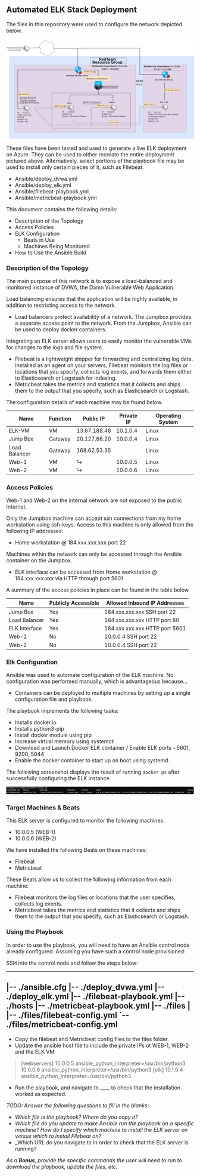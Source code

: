 ## Automated ELK Stack Deployment

The files in this repository were used to configure the network depicted below.


![](Images/Network_Topology.png)

These files have been tested and used to generate a live ELK deployment on Azure. They can be used to either recreate the entire deployment pictured above. Alternatively, select portions of the playbook file may be used to install only certain pieces of it, such as Filebeat.

  - Ansible/deploy_dvwa.yml
  - Ansible/deploy_elk.yml
  - Ansible/filebeat-playbook.yml
  - Ansible/metricbeat-playbook.yml

This document contains the following details:
- Description of the Topology
- Access Policies
- ELK Configuration
  - Beats in Use
  - Machines Being Monitored
- How to Use the Ansible Build


### Description of the Topology

The main purpose of this network is to expose a load-balanced and monitored instance of DVWA, the Damn Vulnerable Web Application.

Load balancing ensures that the application will be highly available, in addition to restricting access to the network.
- Load balancers protect availability of a network. The Jumpbox provides a separate access point to the network. From the Jumpbox, Ansible can be used to deploy docker containers. 

Integrating an ELK server allows users to easily monitor the vulnerable VMs for changes to the logs and file system.
- Filebeat is a lightweight shipper for forwarding and centralizing log data. Installed as an agent on your servers, Filebeat monitors the log files or locations that you specify, collects log events, and forwards them either to Elasticsearch or Logstash for indexing.
- Metricbeat takes the metrics and statistics that it collects and ships them to the output that you specify, such as Elasticsearch or Logstash.

The configuration details of each machine may be found below.

| Name          | Function |Public IP   |Private IP| Operating System |
|---------------|----------|------------|----------|------------------|
| ELK-VM        | VM       |13.67.188.48| 10.1.0.4 |       Linux      |
| Jump Box      | Gateway  |20.127.66.20| 10.0.0.4 |       Linux      |
| Load Balancer | Gateway  |168.62.53.35|          |       Linux      |
| Web-1         | VM       |          ↪ | 10.0.0.5 |       Linux      |
| Web-2         | VM       |          ↪ | 10.0.0.6 |       Linux      |

### Access Policies

Web-1 and Web-2 on the internal network are not exposed to the public Internet. 

Only the Jumpbox machine can accept ssh connections from my home workstation using ssh-keys. Access to this machine is only allowed from the following IP addresses:
- Home workstation @ 184.xxx.xxx.xxx port 22

Machines within the network can only be accessed through the Ansible container on the Jumpbox.
- ELK interface can be accessed from Home workstation @ 184.xxx.xxx.xxx via HTTP through port 5601

A summary of the access policies in place can be found in the table below.

| Name         | Publicly Accessible | Allowed Inbound IP Addresses  |
|--------------|---------------------|-------------------------------|
| Jump Box     |         Yes         | 184.xxx.xxx.xxx SSH  port 22  |
| Load Balancer|         Yes         | 184.xxx.xxx.xxx HTTP port 80  |
| ELK Interface|         Yes         | 184.xxx.xxx.xxx HTTP port 5601|
| Web-1        |         No          | 10.0.0.4        SSH  port 22  |
| Web-2        |         No          | 10.0.0.4        SSH  port 22  |


### Elk Configuration

Ansible was used to automate configuration of the ELK machine. No configuration was performed manually, which is advantageous because...
- Containers can be deployed to multiple machines by setting up a single configuration file and playbook.

The playbook implements the following tasks:
- Installs docker.io
- Installs python3-pip
- Install docker module using pip
- Increase virtual memory using systemctl
- Download and Launch Docker ELK container / Enable ELK ports - 5601, 9200, 5044
- Enable the docker container to start up on boot using systemd.

The following screenshot displays the result of running `docker ps` after successfully configuring the ELK instance.

![](Images/docker_ps_output.png)

### Target Machines & Beats
This ELK server is configured to monitor the following machines:
- 10.0.0.5 (WEB-1)
- 10.0.0.6 (WEB-2)

We have installed the following Beats on these machines:
- Filebeat
- Metricbeat

These Beats allow us to collect the following information from each machine:
- Filebeat monitors the log files or locations that the user specifies, collects log events.
- Metricbeat takes the metrics and statistics that it collects and ships them to the output that you specify, such as Elasticsearch or Logstash.

### Using the Playbook
In order to use the playbook, you will need to have an Ansible control node already configured. Assuming you have such a control node provisioned: 

SSH into the control node and follow the steps below:

---
|-- ./ansible.cfg
|-- ./deploy_dvwa.yml
|-- ./deploy_elk.yml
|-- ./filebeat-playbook.yml
|-- ./hosts
|-- ./metricbeat-playbook.yml
|-- ./files
|   |-- ./files/filebeat-config.yml
    `-- ./files/metricbeat-config.yml
---

- Copy the filebeat and Metricbeat config files to the files folder.
- Update the ansible host file to include the private IPs ot WEB-1, WEB-2 and the ELK VM
>[webservers]
10.0.0.5 ansible_python_interpreter=/usr/bin/python3
10.0.0.6 ansible_python_interpreter=/usr/bin/python3
[elk]
10.1.0.4 ansible_python_interpreter=/usr/bin/python3

- Run the playbook, and navigate to ____ to check that the installation worked as expected.

_TODO: Answer the following questions to fill in the blanks:_
- _Which file is the playbook? Where do you copy it?_
- _Which file do you update to make Ansible run the playbook on a specific machine? How do I specify which machine to install the ELK server on versus which to install Filebeat on?_
- _Which URL do you navigate to in order to check that the ELK server is running?

_As a **Bonus**, provide the specific commands the user will need to run to download the playbook, update the files, etc._